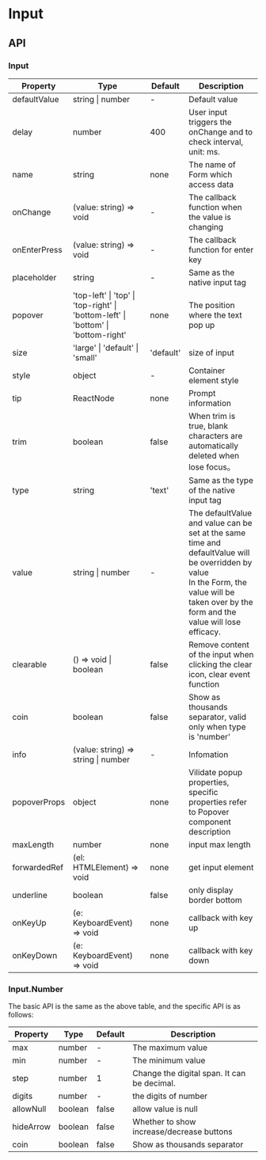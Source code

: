 # Input

<example />

## API

### Input

| Property | Type | Default | Description |
| --- | --- | --- | --- |
| defaultValue | string \| number | - | Default value |
| delay | number | 400 | User input triggers the onChange and to check interval, unit: ms.|
| name | string | none | The name of Form which access data |
| onChange | (value: string) => void | - | The callback function when the value is changing |
| onEnterPress | (value: string) => void | - | The callback function for enter key |
| placeholder | string | - | Same as the native input tag |
| popover | 'top-left' \| 'top' \| 'top-right' \| 'bottom-left' \| 'bottom' \| 'bottom-right' | none | The position where the text pop up |
| size | 'large' \| 'default' \| 'small' | 'default' | size of input |
| style | object | - | Container element style |
| tip | ReactNode | none | Prompt information |
| trim | boolean | false | When trim is true, blank characters are automatically deleted when lose focus。 |
| type | string | 'text' | Same as the type of the native input tag |
| value | string \| number | - | The defaultValue and value can be set at the same time and defaultValue will be overridden by value<br />In the Form, the value will be taken over by the form and the value will lose efficacy. |
| clearable | () => void \| boolean | false | Remove content of the input when clicking the clear icon, clear event function |
| coin | boolean | false | Show as thousands separator, valid only when type is 'number' |
| info | (value: string) => string \| number | - | Infomation |
| popoverProps | object | none | Vilidate popup properties, specific properties refer to Popover component description |
| maxLength | number | none | input max length |
| forwardedRef | (el: HTMLElement) => void | none | get input element |
| underline | boolean | false | only display border bottom  |
| onKeyUp | (e: KeyboardEvent) => void | none | callback with key up |
| onKeyDown | (e: KeyboardEvent) => void | none | callback with key down |

### Input.Number

The basic API is the same as the above table, and the specific API is as follows:

| Property | Type | Default | Description |
| --- | --- | --- | --- |
| max | number | - | The maximum value |
| min | number | - | The minimum value|
| step | number | 1 | Change the digital span. It can be decimal. |
| digits | number | - | the digits of number |
| allowNull | boolean | false | allow value is null |
| hideArrow | boolean | false | Whether to show increase/decrease buttons |
| coin | boolean | false | Show as thousands separator |
